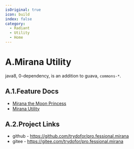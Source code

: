 ```yaml
---
isOriginal: true
icon: build
index: false
category:
  - Radiant
  - Utility
  - Home
---
```


# A.Mirana Utility

java8, 0-dependency, is an addition to guava, `commons-*`.

## A.1.Feature Docs

* [Mirana the Moon Princess](./a1.mirana.md)
* [Mirana Utility](./a2.utilities.md)

## A.2.Project Links

* github - <https://github.com/trydofor/pro.fessional.mirana>
* gitee - <https://gitee.com/trydofor/pro.fessional.mirana>
